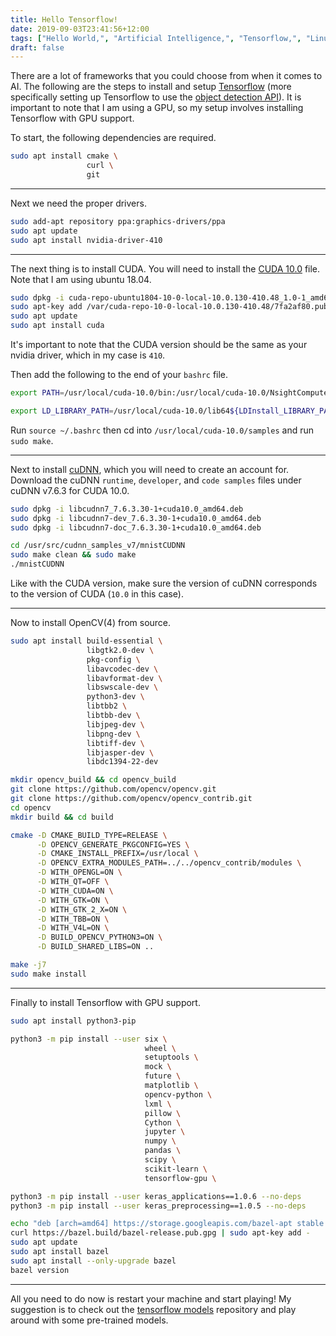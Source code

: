 ```yaml
---
title: Hello Tensorflow!
date: 2019-09-03T23:41:56+12:00
tags: ["Hello World,", "Artificial Intelligence,", "Tensorflow,", "Linux,", "Python,", "C++,", "Open Source"]
draft: false
---
```


There are a lot of frameworks that you could choose from when it comes to AI. The following are the steps to install and setup [Tensorflow](https://github.com/Tensorflow/Tensorflow) (more specifically setting up Tensorflow to use the [object detection API](https://github.com/tensorflow/models/tree/master/research/object_detection)). It is important to note that I am using a GPU, so my setup involves installing Tensorflow with GPU support.

To start, the following dependencies are required.

```Bash
sudo apt install cmake \
                 curl \
                 git
```

---

Next we need the proper drivers. 

```Bash
sudo add-apt repository ppa:graphics-drivers/ppa
sudo apt update
sudo apt install nvidia-driver-410
```

---

The next thing is to install CUDA. You will need to install the [CUDA 10.0](https://developer.nvidia.com/cuda-10.0-download-archive?target_os=Linux&target_arch=x86_64&target_distro=Ubuntu&target_version=1804&target_type=deblocal) file. Note that I am using ubuntu 18.04.

```Bash
sudo dpkg -i cuda-repo-ubuntu1804-10-0-local-10.0.130-410.48_1.0-1_amd64.deb
sudo apt-key add /var/cuda-repo-10-0-local-10.0.130-410.48/7fa2af80.pub
sudo apt update
sudo apt install cuda
```

It's important to note that the CUDA version should be the same as your nvidia driver, which in my case is `410`.

Then add the following to the end of your `bashrc` file.

```Bash
export PATH=/usr/local/cuda-10.0/bin:/usr/local/cuda-10.0/NsightCompute-1.0${PATH:+:${PATH}}

export LD_LIBRARY_PATH=/usr/local/cuda-10.0/lib64${LDInstall_LIBRARY_PATH:+:${LD_LIBRARY_PATH}}
```

Run `source ~/.bashrc` then cd into `/usr/local/cuda-10.0/samples` and run `sudo make`.

---

Next to install [cuDNN](https://developer.nvidia.com/rdp/cudnn-download), which you will need to create an account for. Download the cuDNN `runtime`, `developer`, and `code samples` files under cuDNN v7.6.3 for CUDA 10.0.

```Bash
sudo dpkg -i libcudnn7_7.6.3.30-1+cuda10.0_amd64.deb
sudo dpkg -i libcudnn7-dev_7.6.3.30-1+cuda10.0_amd64.deb
sudo dpkg -i libcudnn7-doc_7.6.3.30-1+cuda10.0_amd64.deb

cd /usr/src/cudnn_samples_v7/mnistCUDNN
sudo make clean && sudo make
./mnistCUDNN
```

Like with the CUDA version, make sure the version of cuDNN corresponds to the version of CUDA (`10.0` in this case).

---

Now to install OpenCV(4) from source.

```Bash
sudo apt install build-essential \
                 libgtk2.0-dev \
                 pkg-config \
                 libavcodec-dev \
                 libavformat-dev \
                 libswscale-dev \
                 python3-dev \
                 libtbb2 \
                 libtbb-dev \
                 libjpeg-dev \
                 libpng-dev \
                 libtiff-dev \
                 libjasper-dev \
                 libdc1394-22-dev

mkdir opencv_build && cd opencv_build
git clone https://github.com/opencv/opencv.git
git clone https://github.com/opencv/opencv_contrib.git
cd opencv
mkdir build && cd build

cmake -D CMAKE_BUILD_TYPE=RELEASE \
      -D OPENCV_GENERATE_PKGCONFIG=YES \
      -D CMAKE_INSTALL_PREFIX=/usr/local \
      -D OPENCV_EXTRA_MODULES_PATH=../../opencv_contrib/modules \
      -D WITH_OPENGL=ON \
      -D WITH_QT=OFF \
      -D WITH_CUDA=ON \
      -D WITH_GTK=ON \
      -D WITH_GTK_2_X=ON \
      -D WITH_TBB=ON \
      -D WITH_V4L=ON \
      -D BUILD_OPENCV_PYTHON3=ON \
      -D BUILD_SHARED_LIBS=ON ..

make -j7
sudo make install
```

---

Finally to install Tensorflow with GPU support.

```Bash
sudo apt install python3-pip

python3 -m pip install --user six \
                              wheel \
                              setuptools \
                              mock \
                              future \
                              matplotlib \
                              opencv-python \
                              lxml \
                              pillow \
                              Cython \
                              jupyter \
                              numpy \
                              pandas \
                              scipy \
                              scikit-learn \
                              tensorflow-gpu \

python3 -m pip install --user keras_applications==1.0.6 --no-deps
python3 -m pip install --user keras_preprocessing==1.0.5 --no-deps

echo "deb [arch=amd64] https://storage.googleapis.com/bazel-apt stable jdk1.8" | sudo tee /etc/apt/sources.list.d/bazel.list
curl https://bazel.build/bazel-release.pub.gpg | sudo apt-key add -
sudo apt update
sudo apt install bazel
sudo apt install --only-upgrade bazel
bazel version
```

---

All you need to do now is restart your machine and start playing! My suggestion is to check out the [tensorflow models](https://github.com/tensorflow/models) repository and play around with some pre-trained models.
